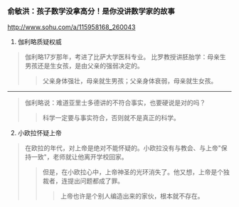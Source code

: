 ### 俞敏洪：孩子数学没拿高分！是你没讲数学家的故事
http://www.sohu.com/a/115958168_260043
1. 伽利略质疑权威
>伽利略17岁那年，考进了比萨大学医科专业。
>比罗教授讲胚胎学：母亲生男孩还是生女孩，是由父亲的强弱决定的。
>>父亲身体强壮，母亲就生男孩；父亲身体衰弱，母亲就生女孩。
---
>伽利略说：难道亚里士多德讲的不符合事实，也要硬说是对的吗？
>>科学一定要与事实符合，否则就不是真正的科学。
2. 小欧拉怀疑上帝
>在欧拉的年代，对上帝是绝对不能怀疑的。小欧拉没有与教会、与上帝"保持一致"，老师就让他离开学校回家。
>>但是，在小欧拉心中，上帝神圣的光环消失了。他又想，上帝是个独裁者，连提出问题都成了罪。
>>>上帝也许是个别人编造出来的家伙，根本就不存在。